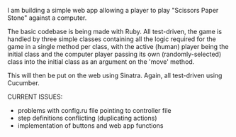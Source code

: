 I am building a simple web app allowing a player to play "Scissors Paper Stone" against a computer.

The basic codebase is being made with Ruby. All test-driven, the game is handled by three simple classes containing all the logic required for the game in a single method per class, with the active (human) player being the initial class and the computer player passing its own (randomly-selected) class into the initial class as an argument on the 'move' method.

This will then be put on the web using Sinatra. Again, all test-driven using Cucumber.

CURRENT ISSUES:
- problems with config.ru file pointing to controller file
- step definitions conflicting (duplicating actions)
- implementation of buttons and web app functions 
